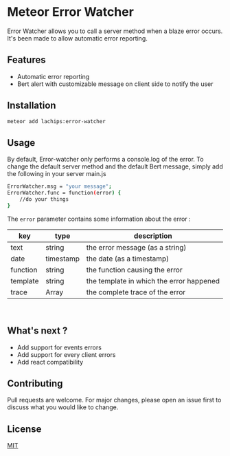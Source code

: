 # Meteor Error Watcher

Error Watcher allows you to call a server method when a blaze error occurs. It's been made to allow automatic error reporting.

## Features

 - Automatic error reporting
 - Bert alert with customizable message on client side to notify the user

## Installation

```bash
meteor add lachips:error-watcher
```

## Usage

By default, Error-watcher only performs a console.log of the error. To change the default server method and the default Bert message, simply add the following in your server main.js

```bash
ErrorWatcher.msg = "your message";
ErrorWatcher.func = function(error) {
	//do your things
}
```

The ```error``` parameter contains some information about the error :

|key|type|description|
|---|----|-----------|
|text|string|the error message (as a string)|
|date|timestamp|the date (as a timestamp)|
|function|string|the function causing the error|
|template|string|the template in which the error happened|
|trace|Array|the complete trace of the error|  
</br>

## What's next ?

 - Add support for events errors
 - Add support for every client errors
 - Add react compatibility

## Contributing
Pull requests are welcome. For major changes, please open an issue first to discuss what you would like to change.

## License
[MIT](https://choosealicense.com/licenses/mit/)